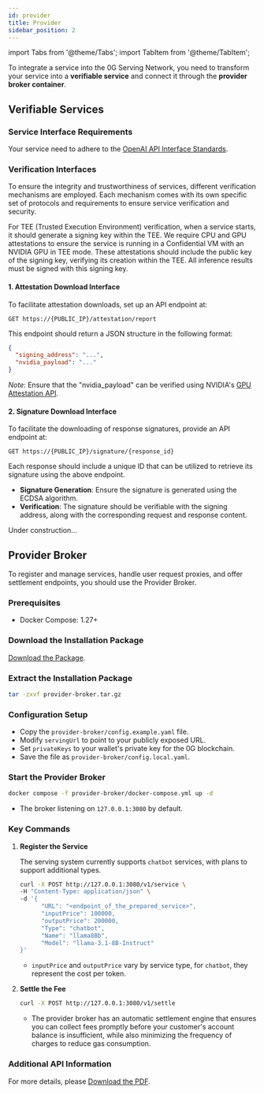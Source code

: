 ```yaml
---
id: provider
title: Provider
sidebar_position: 2
---
```


import Tabs from '@theme/Tabs';
import TabItem from '@theme/TabItem';

To integrate a service into the 0G Serving Network, you need to transform your service into a **verifiable service** and connect it through the **provider broker container**.

## Verifiable Services

### Service Interface Requirements

Your service need to adhere to the [OpenAI API Interface Standards](https://platform.openai.com/docs/api-reference/chat).

### Verification Interfaces

To ensure the integrity and trustworthiness of services, different verification mechanisms are employed. Each mechanism comes with its own specific set of protocols and requirements to ensure service verification and security.

<Tabs>
<TabItem value="tee" label="TEE" default>

For TEE (Trusted Execution Environment) verification, when a service starts, it should generate a signing key within the TEE. We require CPU and GPU attestations to ensure the service is running in a Confidential VM with an NVIDIA GPU in TEE mode. These attestations should include the public key of the signing key, verifying its creation within the TEE. All inference results must be signed with this signing key.

#### 1. Attestation Download Interface

To facilitate attestation downloads, set up an API endpoint at:

```
GET https://{PUBLIC_IP}/attestation/report
```

This endpoint should return a JSON structure in the following format:

```json
{
  "signing_address": "...",
  "nvidia_payload": "..."
}
```

_Note_: Ensure that the "nvidia_payload" can be verified using NVIDIA's [GPU Attestation API](https://docs.attestation.nvidia.com/api-docs/nras.html#post-/v3/attest/gpu).

#### 2. Signature Download Interface

To facilitate the downloading of response signatures, provide an API endpoint at:

```
GET https://{PUBLIC_IP}/signature/{response_id}
```

Each response should include a unique ID that can be utilized to retrieve its signature using the above endpoint.

- **Signature Generation**: Ensure the signature is generated using the ECDSA algorithm.
- **Verification**: The signature should be verifiable with the signing address, along with the corresponding request and response content.

</TabItem>

<TabItem value="zk" label="ZK">
Under construction...
</TabItem>
</Tabs>

## Provider Broker

To register and manage services, handle user request proxies, and offer settlement endpoints, you should use the Provider Broker.

### Prerequisites

- Docker Compose: 1.27+

### Download the Installation Package

[Download the Package](./data/provider-broker.tar.gz).

### Extract the Installation Package

```bash
tar -zxvf provider-broker.tar.gz
```

### Configuration Setup

- Copy the `provider-broker/config.example.yaml` file.
- Modify `servingUrl` to point to your publicly exposed URL.
- Set `privateKeys` to your wallet's private key for the 0G blockchain.
- Save the file as `provider-broker/config.local.yaml`.

### Start the Provider Broker

```bash
docker compose -f provider-broker/docker-compose.yml up -d
```

- The broker listening on `127.0.0.1:3080` by default.

### Key Commands

1. **Register the Service**

   The serving system currently supports `chatbot` services, with plans to support additional types.

   ```bash
   curl -X POST http://127.0.0.1:3080/v1/service \
   -H "Content-Type: application/json" \
   -d '{
         "URL": "<endpoint_of_the_prepared_service>",
         "inputPrice": 100000,
         "outputPrice": 200000,
         "Type": "chatbot",
         "Name": "llama8Bb",
         "Model": "llama-3.1-8B-Instruct"
   }'
   ```

   - `inputPrice` and `outputPrice` vary by service type, for `chatbot`, they represent the cost per token.

2. **Settle the Fee**

   ```bash
   curl -X POST http://127.0.0.1:3080/v1/settle
   ```

   - The provider broker has an automatic settlement engine that ensures you can collect fees promptly before your customer's account balance is insufficient, while also minimizing the frequency of charges to reduce gas consumption.

### Additional API Information

For more details, please [Download the PDF](./data/0G-Serving-Broker-API.pdf).
